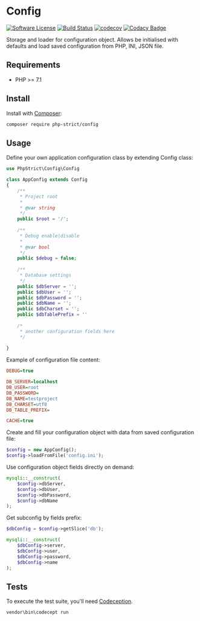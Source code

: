 # Config

[![Software License][ico-license]](LICENSE.txt)
[![Build Status][ico-travis]][link-travis]
[![codecov][ico-codecov]][link-codecov]
[![Codacy Badge][ico-codacy]][link-codacy]

Storage and loader for configuration object.
Allows be initialised with defaults and load saved configuration from PHP, INI, JSON file.

## Requirements

*   PHP >= 7.1

## Install

Install with [Composer](http://getcomposer.org):
    
```bash
composer require php-strict/config
```

## Usage

Define your own application configuration class by extending Config class:

```php
use PhpStrict\Config\Config

class AppConfig extends Config
{
    /**
     * Project root
     * 
     * @var string
     */
    public $root = '/';
    
    /**
     * Debug enable|disable
     * 
     * @var bool
     */
    public $debug = false;
    
    /**
     * Database settings
     */
    public $dbServer = '';
    public $dbUser = '';
    public $dbPassword = '';
    public $dbName = '';
    public $dbCharset = '';
    public $dbTablePrefix = ''
    
    /*
     * another configuration fields here
     */
    
}
```

Example of configuration file content:

```ini
DEBUG=true

DB_SERVER=localhost
DB_USER=root
DB_PASSWORD=
DB_NAME=testproject
DB_CHARSET=utf8
DB_TABLE_PREFIX=

CACHE=true
```

Create and fill your configuration object with data from saved configuration file:

```php
$config = new AppConfig();
$config->loadFromFile('config.ini');
```

Use configuration object fields directly on demand:

```php
mysqli::__construct(
    $config->dbServer, 
    $config->dbUser, 
    $config->dbPassword, 
    $config->dbName
);
```

Get subconfig by fields prefix:

```php
$dbConfig = $config->getSlice('db');

mysqli::__construct(
    $dbConfig->server, 
    $dbConfig->user, 
    $dbConfig->password, 
    $dbConfig->name
);
```

## Tests

To execute the test suite, you'll need [Codeception](https://codeception.com/).

```bash
vendor\bin\codecept run
```

[ico-license]: https://img.shields.io/badge/license-GPL-brightgreen.svg?style=flat-square
[ico-travis]: https://img.shields.io/travis/php-strict/config/master.svg?style=flat-square
[link-travis]: https://travis-ci.org/php-strict/config
[ico-codecov]: https://codecov.io/gh/php-strict/config/branch/master/graph/badge.svg
[link-codecov]: https://codecov.io/gh/php-strict/config
[ico-codacy]: https://api.codacy.com/project/badge/Grade/9348a8df8ccf47bcb5b6c11695b7cac3
[link-codacy]: https://www.codacy.com/app/php-strict/config?utm_source=github.com&amp;utm_medium=referral&amp;utm_content=php-strict/config&amp;utm_campaign=Badge_Grade

